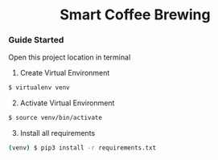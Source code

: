 <h1 align="center"> Smart Coffee Brewing </h1>

### Guide Started
Open this project location in terminal

1. Create Virtual Environment
```bash
$ virtualenv venv
```

2. Activate Virtual Environment
```bash
$ source venv/bin/activate 
```

3. Install all requirements
```bash
(venv) $ pip3 install -r requirements.txt
```

